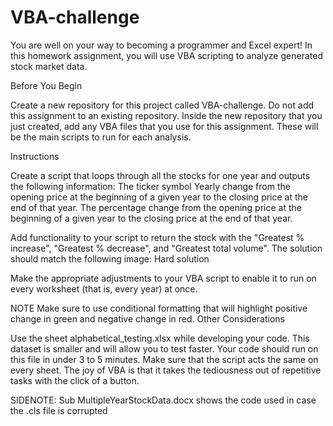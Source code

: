 # VBA-challenge
You are well on your way to becoming a programmer and Excel expert! In this homework assignment, you will use VBA scripting to analyze generated stock market data.

Before You Begin

Create a new repository for this project called VBA-challenge. Do not add this assignment to an existing repository.
Inside the new repository that you just created, add any VBA files that you use for this assignment. These will be the main scripts to run for each analysis.

Instructions

Create a script that loops through all the stocks for one year and outputs the following information:
      The ticker symbol
      Yearly change from the opening price at the beginning of a given year to the closing price at the end of that year.
      The percentage change from the opening price at the beginning of a given year to the closing price at the end of that year.


Add functionality to your script to return the stock with the "Greatest % increase", "Greatest % decrease", and "Greatest total volume". The solution should match the following image:
Hard solution

Make the appropriate adjustments to your VBA script to enable it to run on every worksheet (that is, every year) at once.

NOTE
Make sure to use conditional formatting that will highlight positive change in green and negative change in red.
Other Considerations

Use the sheet alphabetical_testing.xlsx while developing your code. This dataset is smaller and will allow you to test faster. Your code should run on this file in under 3 to 5 minutes.
Make sure that the script acts the same on every sheet. The joy of VBA is that it takes the tediousness out of repetitive tasks with the click of a button.

SIDENOTE:
Sub MultipleYearStockData.docx shows the code used in case the .cls file is corrupted
